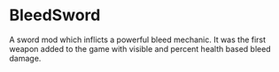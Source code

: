 # BleedSword
A sword mod which inflicts a powerful bleed mechanic. It was the first weapon added to the game with visible and percent health based bleed damage.
